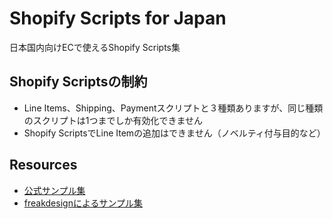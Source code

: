 # Shopify Scripts for Japan
日本国内向けECで使えるShopify Scripts集


## Shopify Scriptsの制約

- Line Items、Shipping、Paymentスクリプトと３種類ありますが、同じ種類のスクリプトは1つまでしか有効化できません
- Shopify ScriptsでLine Itemの追加はできません（ノベルティ付与目的など）

## Resources
- [公式サンプル集](https://help.shopify.com/ja/manual/apps/apps-by-shopify/script-editor/examples)
- [freakdesignによるサンプル集](https://github.com/freakdesign/Shopify-code-snippets/tree/master/Shopify%20Scripts)
